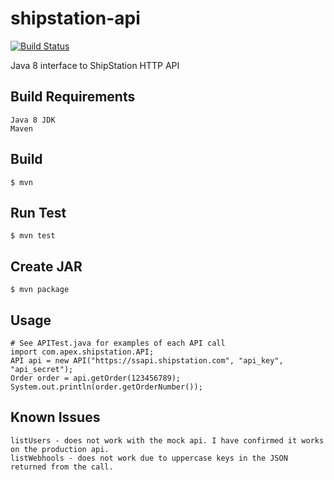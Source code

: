 # shipstation-api
[![Build Status](https://travis-ci.org/hurdad/shipstation-api.svg?branch=master)](https://travis-ci.org/hurdad/shipstation-api)

Java 8 interface to ShipStation HTTP API

## Build Requirements
```
Java 8 JDK
Maven
```

## Build
```
$ mvn
```

## Run Test
```
$ mvn test
```

## Create JAR
```
$ mvn package
```

## Usage
```
# See APITest.java for examples of each API call
import com.apex.shipstation.API;
API api = new API("https://ssapi.shipstation.com", "api_key", "api_secret");
Order order = api.getOrder(123456789);
System.out.println(order.getOrderNumber());
```

## Known Issues
```
listUsers - does not work with the mock api. I have confirmed it works on the production api.
listWebhools - does not work due to uppercase keys in the JSON returned from the call. 
```
